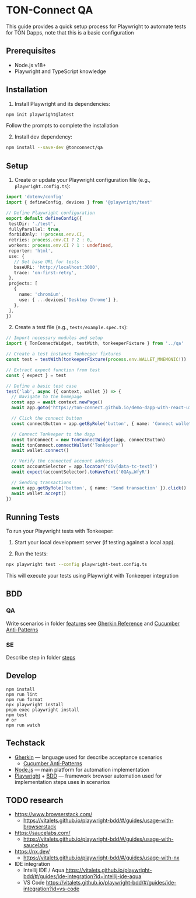 # TON-Connect QA

This guide provides a quick setup process for Playwright to automate tests for TON Dapps, note that this is a basic configuration

## Prerequisites

- Node.js v18+
- Playwright and TypeScript knowledge

## Installation

1. Install Playwright and its dependencies:

```bash
npm init playwright@latest
```

Follow the prompts to complete the installation


2. Install dev dependency:

```bash
npm install --save-dev @tonconnect/qa
```

## Setup

1. Create or update your Playwright configuration file (e.g., `playwright.config.ts`):

```typescript
import 'dotenv/config'
import { defineConfig, devices } from '@playwright/test'

// Define Playwright configuration
export default defineConfig({
 testDir: './test',
 fullyParallel: true,
 forbidOnly: !!process.env.CI,
 retries: process.env.CI ? 2 : 0,
 workers: process.env.CI ? 1 : undefined,
 reporter: 'html',
 use: {
   // Set base URL for tests
   baseURL: 'http://localhost:3000',
   trace: 'on-first-retry',
 },
 projects: [
   {
     name: 'chromium',
     use: { ...devices['Desktop Chrome'] },
   },
 ],
})
```

2. Create a test file (e.g., `tests/example.spec.ts`):

```typescript
// Import necessary modules and setup
import { TonConnectWidget, testWith, tonkeeperFixture } from '../qa'

// Create a test instance Tonkeeper fixtures
const test = testWith(tonkeeperFixture(process.env.WALLET_MNEMONIC!))

// Extract expect function from test
const { expect } = test

// Define a basic test case
test('lab', async ({ context, wallet }) => {
  // Navigate to the homepage
  const app = await context.newPage()
  await app.goto('https://ton-connect.github.io/demo-dapp-with-react-ui/')

  // Click the connect button
  const connectButton = app.getByRole('button', { name: 'Connect wallet to send the transaction' })

  // Connect Tonkeeper to the dapp
  const tonConnect = new TonConnectWidget(app, connectButton)
  await tonConnect.connectWallet('Tonkeeper')
  await wallet.connect()

  // Verify the connected account address
  const accountSelector = app.locator('div[data-tc-text]')
  await expect(accountSelector).toHaveText('0QAy…WfyR')

  // Sending transactions
  await app.getByRole('button', { name: 'Send transaction' }).click()
  await wallet.accept()
})
```

## Running Tests

To run your Playwright tests with Tonkeeper:

1. Start your local development server (if testing against a local app).

2. Run the tests:

```bash
npx playwright test --config playwright-test.config.ts
```

This will execute your tests using Playwright with Tonkeeper integration


## BDD
### QA

Write scenarios in folder [features](features) see [Gherkin Reference](https://cucumber.io/docs/gherkin/reference/) and [Cucumber Anti-Patterns](https://www.thinkcode.se/blog/2016/06/22/cucumber-antipatterns)

### SE

Describe step in folder [steps](steps)

## Develop

```shell
npm install
npm run lint
npm run format
npx playwright install
pnpm exec playwright install
npm test
# or
npm run watch
```

## Techstack

- [Gherkin](https://cucumber.io/docs/gherkin/) — language used for describe acceptance scenarios 
  - [Cucumber Anti-Patterns](https://www.thinkcode.se/blog/2016/06/22/cucumber-antipatterns)
- [Node.js](https://nodejs.org/) — main platform for automation implementation
- [Playwright](https://playwright.dev/) + [BDD](https://vitalets.github.io/playwright-bdd/) — framework browser automation used for implementation steps uses in scenarios

## TODO research

- https://www.browserstack.com/
  - https://vitalets.github.io/playwright-bdd/#/guides/usage-with-browserstack
- https://saucelabs.com/
  - https://vitalets.github.io/playwright-bdd/#/guides/usage-with-saucelabs
- https://nx.dev/
  - https://vitalets.github.io/playwright-bdd/#/guides/usage-with-nx
- IDE integration
  - Intellij IDE / Aqua https://vitalets.github.io/playwright-bdd/#/guides/ide-integration?id=intellij-ide-aqua
  - VS Code https://vitalets.github.io/playwright-bdd/#/guides/ide-integration?id=vs-code
